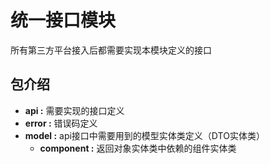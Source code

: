 # 统一接口模块

所有第三方平台接入后都需要实现本模块定义的接口

## 包介绍

* **api :** 需要实现的接口定义
* **error :** 错误码定义
* **model :** api接口中需要用到的模型实体类定义（DTO实体类）
  * **component :** 返回对象实体类中依赖的组件实体类